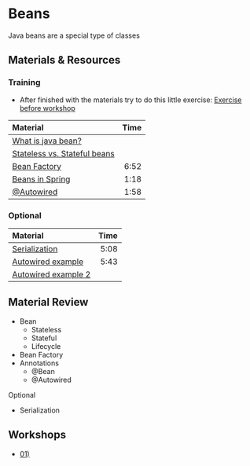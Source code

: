 # Beans

Java beans are a special type of classes

## Materials & Resources

### Training
- After finished with the materials try to do this little exercise: [Exercise before workshop](zoo/zoo.md)

| Material | Time |
|:-------- |-----:|
|[What is java bean?](https://www.javatpoint.com/java-bean)||
|[Stateless vs. Stateful beans](https://www.safaribooksonline.com/library/view/head-first-ejb/0596005717/ch04s22.html)||
|[Bean Factory](https://www.youtube.com/watch?v=xlWwMSu5I70)|6:52|
|[Beans in Spring](https://www.youtube.com/watch?v=P0m1dW0LJeE&t=9)|1:18|
|[@Autowired](https://www.youtube.com/watch?v=P0m1dW0LJeE&t=9)|1:58|


### Optional
| Material | Time |
|:-------- |-----:|
|[Serialization](https://www.youtube.com/watch?v=axmrg4pedt0)|5:08|
|[Autowired example](https://www.youtube.com/watch?v=HFt_q0wYYLU)|5:43|
|[Autowired example 2](https://www.tutorialspoint.com/spring/spring_autowired_annotation.htm)||

## Material Review
- Bean
  - Stateless
  - Stateful
  - Lifecycle
- Bean Factory
- Annotations
  - @Bean
  - @Autowired

Optional
- Serialization

## Workshops
- [01) ]()

